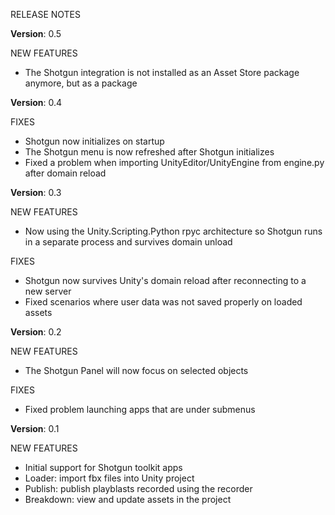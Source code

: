 ﻿RELEASE NOTES

**Version**: 0.5

NEW FEATURES
* The Shotgun integration is not installed as an Asset Store package anymore, but as a package

**Version**: 0.4

FIXES
* Shotgun now initializes on startup
* The Shotgun menu is now refreshed after Shotgun initializes
* Fixed a problem when importing UnityEditor/UnityEngine from engine.py after domain reload

**Version**: 0.3

NEW FEATURES
* Now using the Unity.Scripting.Python rpyc architecture so Shotgun runs in a separate process and survives domain unload
  
FIXES  
* Shotgun now survives Unity's domain reload after reconnecting to a new server
* Fixed scenarios where user data was not saved properly on loaded assets
  
**Version**: 0.2

NEW FEATURES
* The Shotgun Panel will now focus on selected objects

FIXES

* Fixed problem launching apps that are under submenus

**Version**: 0.1

NEW FEATURES

* Initial support for Shotgun toolkit apps
* Loader: import fbx files into Unity project
* Publish: publish playblasts recorded using the recorder
* Breakdown: view and update assets in the project


